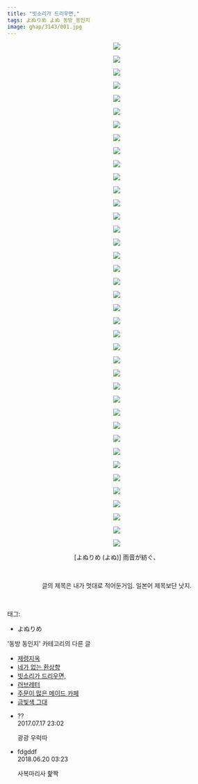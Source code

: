 ```yaml
---
title: "빗소리가 드리우면,"
tags: よぬりめ よぬ 동방_동인지
image: ghap/3143/001.jpg
---
```

<div class="article">
<p style="text-align: center; clear: none; float: none;"><img src="{{ site.nasurl }}/ghap/3143/001.jpg"/></p>
<p style="text-align: center; clear: none; float: none;"><img src="{{ site.nasurl }}/ghap/3143/002.jpg"/></p>
<p style="text-align: center; clear: none; float: none;"><img src="{{ site.nasurl }}/ghap/3143/003.jpg"/></p>
<p style="text-align: center; clear: none; float: none;"><img src="{{ site.nasurl }}/ghap/3143/004.jpg"/></p>
<p style="text-align: center; clear: none; float: none;"><img src="{{ site.nasurl }}/ghap/3143/005.jpg"/></p>
<p style="text-align: center; clear: none; float: none;"><img src="{{ site.nasurl }}/ghap/3143/006.jpg"/></p>
<p style="text-align: center; clear: none; float: none;"><img src="{{ site.nasurl }}/ghap/3143/007.jpg"/></p>
<p style="text-align: center; clear: none; float: none;"><img src="{{ site.nasurl }}/ghap/3143/008.jpg"/></p>
<p style="text-align: center; clear: none; float: none;"><img src="{{ site.nasurl }}/ghap/3143/009.jpg"/></p>
<p style="text-align: center; clear: none; float: none;"><img src="{{ site.nasurl }}/ghap/3143/010.jpg"/></p>
<p style="text-align: center; clear: none; float: none;"><img src="{{ site.nasurl }}/ghap/3143/011.jpg"/></p>
<p style="text-align: center; clear: none; float: none;"><img src="{{ site.nasurl }}/ghap/3143/012.jpg"/></p>
<p style="text-align: center; clear: none; float: none;"><img src="{{ site.nasurl }}/ghap/3143/013.jpg"/></p>
<p style="text-align: center; clear: none; float: none;"><img src="{{ site.nasurl }}/ghap/3143/014.jpg"/></p>
<p style="text-align: center; clear: none; float: none;"><img src="{{ site.nasurl }}/ghap/3143/015.jpg"/></p>
<p style="text-align: center; clear: none; float: none;"><img src="{{ site.nasurl }}/ghap/3143/016.jpg"/></p>
<p style="text-align: center; clear: none; float: none;"><img src="{{ site.nasurl }}/ghap/3143/017.jpg"/></p>
<p style="text-align: center; clear: none; float: none;"><img src="{{ site.nasurl }}/ghap/3143/018.jpg"/></p>
<p style="text-align: center; clear: none; float: none;"><img src="{{ site.nasurl }}/ghap/3143/019.jpg"/></p>
<p style="text-align: center; clear: none; float: none;"><img src="{{ site.nasurl }}/ghap/3143/020.jpg"/></p>
<p style="text-align: center; clear: none; float: none;"><img src="{{ site.nasurl }}/ghap/3143/021.jpg"/></p>
<p style="text-align: center; clear: none; float: none;"><img src="{{ site.nasurl }}/ghap/3143/022.jpg"/></p>
<p style="text-align: center; clear: none; float: none;"><img src="{{ site.nasurl }}/ghap/3143/023.jpg"/></p>
<p style="text-align: center; clear: none; float: none;"><img src="{{ site.nasurl }}/ghap/3143/024.jpg"/></p>
<p style="text-align: center; clear: none; float: none;"><img src="{{ site.nasurl }}/ghap/3143/025.jpg"/></p>
<p style="text-align: center; clear: none; float: none;"><img src="{{ site.nasurl }}/ghap/3143/026.jpg"/></p>
<p style="text-align: center; clear: none; float: none;"><img src="{{ site.nasurl }}/ghap/3143/027.jpg"/></p>
<p style="text-align: center; clear: none; float: none;"><img src="{{ site.nasurl }}/ghap/3143/028.jpg"/></p>
<p style="text-align: center; clear: none; float: none;"><img src="{{ site.nasurl }}/ghap/3143/029.jpg"/></p>
<p style="text-align: center; clear: none; float: none;"><img src="{{ site.nasurl }}/ghap/3143/030.jpg"/></p>
<p style="text-align: center; clear: none; float: none;"><img src="{{ site.nasurl }}/ghap/3143/031.jpg"/></p>
<p style="text-align: center; clear: none; float: none;"><img src="{{ site.nasurl }}/ghap/3143/032.jpg"/></p>
<p style="text-align: center; clear: none; float: none;"><img src="{{ site.nasurl }}/ghap/3143/033.jpg"/></p>
<p style="text-align: center; clear: none; float: none;"><img src="{{ site.nasurl }}/ghap/3143/034.jpg"/></p>
<p style="text-align: center; clear: none; float: none;"><img src="{{ site.nasurl }}/ghap/3143/035.jpg"/></p>
<p style="text-align: center; clear: none; float: none;"><img src="{{ site.nasurl }}/ghap/3143/036.jpg"/></p>
<p style="text-align: center; clear: none; float: none;"><img src="{{ site.nasurl }}/ghap/3143/037.jpg"/></p>
<p style="text-align: center; clear: none; float: none;"><img src="{{ site.nasurl }}/ghap/3143/038.jpg"/></p>
<p style="text-align: center; clear: none; float: none;"><img src="{{ site.nasurl }}/ghap/3143/039.jpg"/></p>
<p style="text-align: center; clear: none; float: none;">[よぬりめ (よぬ)] 雨音が紡ぐ、</p>
<p style="text-align: center; clear: none; float: none;"><br/></p>
<p style="text-align: center; clear: none; float: none;">글의 제목은 내가 멋대로 적어둔거임. 일본어 제목보단 낫지.</p>
<p><br/></p>
</div><div class="tagTrail">
<p>태그: </p>
<ul>
<li>よぬりめ</li>
</ul>
</div><div class="another">
<p>'동방 동인지' 카테고리의 다른 글</p>
<ul>
<li><a href="/2017-03-01-ghap_3154">제령지옥</a></li>
<li><a href="/2017-02-04-ghap_3144">네가 없는 환상향</a></li>
<li><a href="/2017-02-04-ghap_3143">빗소리가 드리우면,</a></li>
<li><a href="/2017-02-04-ghap_3142">러브레터</a></li>
<li><a href="/2017-02-04-ghap_3140">주문이 많은 메이드 카페</a></li>
<li><a href="/2017-02-04-ghap_3139">금빛색 그대</a></li>
</ul>
</div><div class="cb_module cb_fluid">
<div class="cb_wrt cb_profile">
<div class="comment">
<ul>
<li class="cb_thumb_off" id="comment15038033">
<div class="cb_comment_area">
<div class="cb_info_area">
<div class="cb_section">
<span class="cb_nick_name">??</span>
</div>
<div class="cb_section">
<span class="cb_date">2017.07.17 23:02 </span>
</div>
</div>
<div class="cb_dsc_comment">
<p class="cb_dsc">
											광광 우럭따
										</p>
</div>
</div></li>
<li class="cb_thumb_off" id="comment15272903">
<div class="cb_comment_area">
<div class="cb_info_area">
<div class="cb_section">
<span class="cb_nick_name">fdgddf</span>
</div>
<div class="cb_section">
<span class="cb_date">2018.06.20 03:23 </span>
</div>
</div>
<div class="cb_dsc_comment">
<p class="cb_dsc">
											사복마리사 핥짝<br/>
</p>
</div>
</div></li>
</ul>
</div>
</div><!-- commentList close -->
</div>